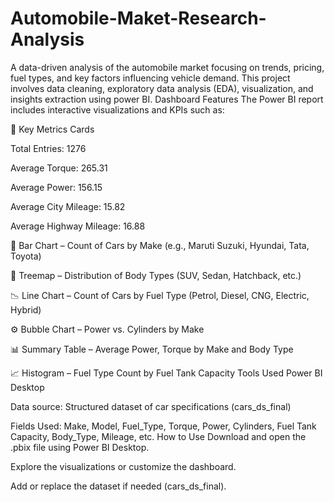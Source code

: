 # Automobile-Maket-Research-Analysis
A data-driven analysis of the automobile market focusing on trends, pricing, fuel types, and key factors influencing vehicle demand. This project involves data cleaning, exploratory data analysis (EDA), visualization, and insights extraction using power BI.
Dashboard Features
The Power BI report includes interactive visualizations and KPIs such as:

🔢 Key Metrics Cards

Total Entries: 1276

Average Torque: 265.31

Average Power: 156.15

Average City Mileage: 15.82

Average Highway Mileage: 16.88

📌 Bar Chart – Count of Cars by Make (e.g., Maruti Suzuki, Hyundai, Tata, Toyota)

🧱 Treemap – Distribution of Body Types (SUV, Sedan, Hatchback, etc.)

📉 Line Chart – Count of Cars by Fuel Type (Petrol, Diesel, CNG, Electric, Hybrid)

⚙️ Bubble Chart – Power vs. Cylinders by Make

📊 Summary Table – Average Power, Torque by Make and Body Type

📈 Histogram – Fuel Type Count by Fuel Tank Capacity
Tools Used
Power BI Desktop

Data source: Structured dataset of car specifications (cars_ds_final)

Fields Used: Make, Model, Fuel_Type, Torque, Power, Cylinders, Fuel Tank Capacity, Body_Type, Mileage, etc.
How to Use
Download and open the .pbix file using Power BI Desktop.

Explore the visualizations or customize the dashboard.

Add or replace the dataset if needed (cars_ds_final).
